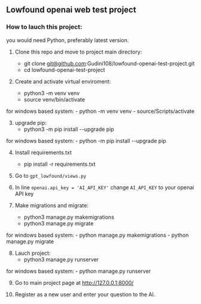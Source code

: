 ## Lowfound openai web test project

### How to lauch this project:


you would need Python, preferably latest version.

1. Clone this repo and move to project main directory:
    - git clone git@github.com:Gudini108/lowfound-openai-test-project.git
    - cd lowfound-openai-test-project


2. Create and activate virtual enviroment:
    - python3 -m venv venv
    - source venv/bin/activate


for windows based system:
    - python -m venv venv
    - source/Scripts/activate

3. upgrade pip:
    - python3 -m pip install --upgrade pip


for windows based system:
    - python -m pip install --upgrade pip

4. Install requirements.txt
    - pip install -r requirements.txt


5. Go to `gpt_lowfound/views.py`


6. In line `openai.api_key = 'AI_API_KEY'` change `AI_API_KEY` to your openai API key


7. Make migrations and migrate:
    - python3 manage.py makemigrations
    - python3 manage.py migrate

for windows based system:
    - python manage.py makemigrations
    - python manage.py migrate


8. Lauch project:
    - python3 manage.py runserver

for windows based system:
    - python manage.py runserver


9. Go to main project page at http://127.0.0.1:8000/


10. Register as a new user and enter your question to the AI.

